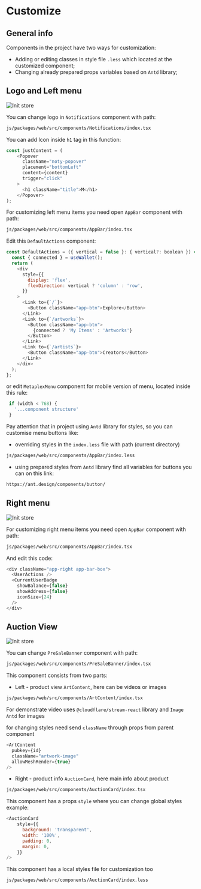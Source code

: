# Customize

## General info

Components in the project have two ways for customization:
- Adding or editing classes in style file `.less` which located at the customized component;
- Changing already prepared props variables based on `Antd` library;

## Logo and Left menu 

![Init store](/img/customize/left-menu.png)

You can change logo in `Notifications` component with path:
```bash
js/packages/web/src/components/Notifications/index.tsx
```

You can add Icon inside `h1` tag in this function: 
```js
const justContent = (
    <Popover
      className="noty-popover"
      placement="bottomLeft"
      content={content}
      trigger="click"
    >
      <h1 className="title">M</h1>
    </Popover>
);
```

For customizing left menu items you need open `AppBar` component with path:
```bash
js/packages/web/src/components/AppBar/index.tsx
```
Edit this `DefaultActions` component:
```js
const DefaultActions = ({ vertical = false }: { vertical?: boolean }) => {
  const { connected } = useWallet();
  return (
    <div
      style={{
        display: 'flex',
        flexDirection: vertical ? 'column' : 'row',
      }}
    >
      <Link to={`/`}>
        <Button className="app-btn">Explore</Button>
      </Link>
      <Link to={`/artworks`}>
        <Button className="app-btn">
          {connected ? 'My Items' : 'Artworks'}
        </Button>
      </Link>
      <Link to={`/artists`}>
        <Button className="app-btn">Creators</Button>
      </Link>
    </div>
  );
};
```

or edit `MetaplexMenu` component for mobile version of menu, located inside this rule:
```js
 if (width < 768) {
   '...component structure'
 }
```
Pay attention that in project using `Antd` library for styles, so you can customise menu buttons like: 
- overriding styles in the `index.less` file with path (current directory)
```bash
js/packages/web/src/components/AppBar/index.less
```
- using prepared styles from `Antd` library
find all variables for buttons you can on this link:
```bash
https://ant.design/components/button/
```

## Right menu 

![Init store](/img/customize/right-menu.png)

For customizing right menu items you need open `AppBar` component with path:
```bash
js/packages/web/src/components/AppBar/index.tsx
```

And edit this code:
```js
<div className="app-right app-bar-box">
  <UserActions />
  <CurrentUserBadge
    showBalance={false}
    showAddress={false}
    iconSize={24}
  />
</div>
```

## Auction View

![Init store](/img/customize/auction-view.png)

You can change `PreSaleBanner` component with path:

```bash
js/packages/web/src/components/PreSaleBanner/index.tsx
```

This component consists from two parts:
- Left - product view `ArtContent`, here can be videos or images
```bash
js/packages/web/src/components/ArtContent/index.tsx
```
For demonstrate video uses `@cloudflare/stream-react` library and `Image Antd` for images

for changing styles need send `className` through props from parent component 

```js
<ArtContent
  pubkey={id}
  className="artwork-image"
  allowMeshRender={true}
/>
```

- Right - product info `AuctionCard`, here main info about product
```bash
js/packages/web/src/components/AuctionCard/index.tsx
```

This component has a props `style` where you can change global styles
example:
```js
<AuctionCard
    style={{
      background: 'transparent',
      width: '100%',
      padding: 0,
      margin: 0,
    }}
/>
```

This component has a local styles file for customization too
````bash
js/packages/web/src/components/AuctionCard/index.less
````


